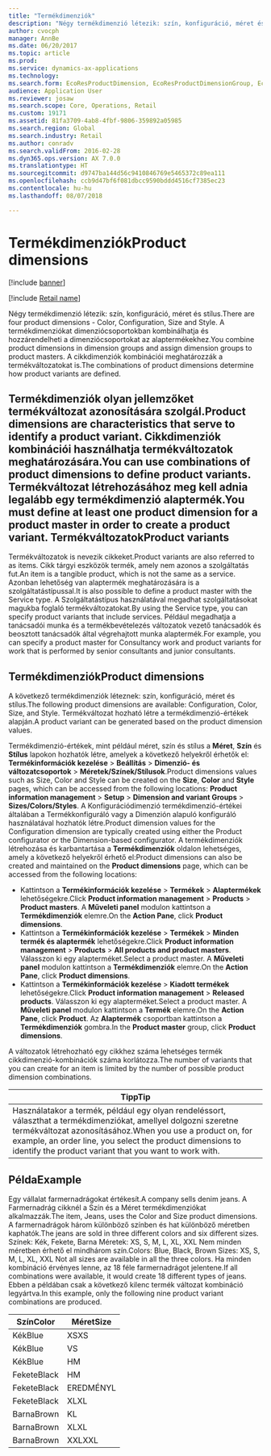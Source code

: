 ```yaml
---
title: "Termékdimenziók"
description: "Négy termékdimenzió létezik: szín, konfiguráció, méret és stílus. A termékdimenziókat dimenziócsoportokban kombinálhatja és hozzárendelheti a dimenziócsoportokat az alaptermékekhez. A cikkdimenziók kombinációi meghatározzák a termékváltozatokat is."
author: cvocph
manager: AnnBe
ms.date: 06/20/2017
ms.topic: article
ms.prod: 
ms.service: dynamics-ax-applications
ms.technology: 
ms.search.form: EcoResProductDimension, EcoResProductDimensionGroup, EcoResProductMasterDimension, RetailEcoResColor, RetailEcoResSize, RetailEcoResStyle
audience: Application User
ms.reviewer: josaw
ms.search.scope: Core, Operations, Retail
ms.custom: 19171
ms.assetid: 81fa3709-4ab8-4fbf-9806-359892a05985
ms.search.region: Global
ms.search.industry: Retail
ms.author: conradv
ms.search.validFrom: 2016-02-28
ms.dyn365.ops.version: AX 7.0.0
ms.translationtype: HT
ms.sourcegitcommit: d9747ba144d56c9410846769e5465372c89ea111
ms.openlocfilehash: ccb9d47bf6f081dbcc9590bddd4516cf7385ec23
ms.contentlocale: hu-hu
ms.lasthandoff: 08/07/2018

---
```


# <a name="product-dimensions"></a><span data-ttu-id="4f03e-105">Termékdimenziók</span><span class="sxs-lookup"><span data-stu-id="4f03e-105">Product dimensions</span></span>

[!include [banner](../includes/banner.md)]

[!include [Retail name](../includes/retail-name.md)]

<span data-ttu-id="4f03e-106">Négy termékdimenzió létezik: szín, konfiguráció, méret és stílus.</span><span class="sxs-lookup"><span data-stu-id="4f03e-106">There are four product dimensions -  Color, Configuration, Size and Style.</span></span> <span data-ttu-id="4f03e-107">A termékdimenziókat dimenziócsoportokban kombinálhatja és hozzárendelheti a dimenziócsoportokat az alaptermékekhez.</span><span class="sxs-lookup"><span data-stu-id="4f03e-107">You combine product dimensions in dimension groups and assign dimension groups to product masters.</span></span> <span data-ttu-id="4f03e-108">A cikkdimenziók kombinációi meghatározzák a termékváltozatokat is.</span><span class="sxs-lookup"><span data-stu-id="4f03e-108">The combinations of product dimensions determine how product variants are defined.</span></span>

<span data-ttu-id="4f03e-109">Termékdimenziók olyan jellemzőket termékváltozat azonosítására szolgál.</span><span class="sxs-lookup"><span data-stu-id="4f03e-109">Product dimensions are characteristics that serve to identify a product variant.</span></span> <span data-ttu-id="4f03e-110">Cikkdimenziók kombinációi használhatja termékváltozatok meghatározására.</span><span class="sxs-lookup"><span data-stu-id="4f03e-110">You can use combinations of product dimensions to define product variants.</span></span> <span data-ttu-id="4f03e-111">Termékváltozat létrehozásához meg kell adnia legalább egy termékdimenzió alaptermék.</span><span class="sxs-lookup"><span data-stu-id="4f03e-111">You must define at least one product dimension for a product master in order to create a product variant.</span></span>
<span data-ttu-id="4f03e-112">Termékváltozatok</span><span class="sxs-lookup"><span data-stu-id="4f03e-112">Product variants</span></span>
----------------

<span data-ttu-id="4f03e-113">Termékváltozatok is nevezik cikkeket.</span><span class="sxs-lookup"><span data-stu-id="4f03e-113">Product variants are also referred to as items.</span></span> <span data-ttu-id="4f03e-114">Cikk tárgyi eszközök termék, amely nem azonos a szolgáltatás fut.</span><span class="sxs-lookup"><span data-stu-id="4f03e-114">An item is a tangible product, which is not the same as a service.</span></span> <span data-ttu-id="4f03e-115">Azonban lehetőség van alaptermék meghatározására is a szolgáltatástípussal.</span><span class="sxs-lookup"><span data-stu-id="4f03e-115">It is also possible to define a product master with the Service type.</span></span> <span data-ttu-id="4f03e-116">A Szolgáltatástípus használatával megadhat szolgáltatásokat magukba foglaló termékváltozatokat.</span><span class="sxs-lookup"><span data-stu-id="4f03e-116">By using the Service type, you can specify product variants that include services.</span></span> <span data-ttu-id="4f03e-117">Például megadhatja a tanácsadói munka és a termékbevételezés változatok vezető tanácsadók és beosztott tanácsadók által végrehajtott munka alaptermék.</span><span class="sxs-lookup"><span data-stu-id="4f03e-117">For example, you can specify a product master for Consultancy work and product variants for work that is performed by senior consultants and junior consultants.</span></span>

## <a name="product-dimensions"></a><span data-ttu-id="4f03e-118">Termékdimenziók</span><span class="sxs-lookup"><span data-stu-id="4f03e-118">Product dimensions</span></span>
<span data-ttu-id="4f03e-119">A következő termékdimenziók léteznek: szín, konfiguráció, méret és stílus.</span><span class="sxs-lookup"><span data-stu-id="4f03e-119">The following product dimensions are available: Configuration, Color, Size, and Style.</span></span> <span data-ttu-id="4f03e-120">Termékváltozat hozható létre a termékdimenzió-értékek alapján.</span><span class="sxs-lookup"><span data-stu-id="4f03e-120">A product variant can be generated based on the product dimension values.</span></span>

<span data-ttu-id="4f03e-121">Termékdimenzió-értékek, mint például méret, szín és stílus a **Méret**, **Szín** és **Stílus** lapokon hozhatók létre, amelyek a következő helyekről érhetők el: **Termékinformációk kezelése** &gt; **Beállítás** &gt; **Dimenzió- és változatcsoportok** &gt; **Méretek/Színek/Stílusok**.</span><span class="sxs-lookup"><span data-stu-id="4f03e-121">Product dimensions values such as Size, Color and Style can be created on the **Size**, **Color** and **Style** pages, which can be accessed from the following locations: **Product information management** &gt; **Setup** &gt; **Dimension and variant Groups** &gt; **Sizes/Colors/Styles**.</span></span> <span data-ttu-id="4f03e-122">A Konfigurációdimenzió termékdimenzió-értékei általában a Termékkonfiguráló vagy a Dimenzión alapuló konfiguráló használatával hozhatók létre.</span><span class="sxs-lookup"><span data-stu-id="4f03e-122">Product dimension values for the Configuration dimension are typically created using either the Product configurator or the Dimension-based configurator.</span></span> <span data-ttu-id="4f03e-123">A termékdimenziók létrehozása és karbantartása a **Termékdimenziók** oldalon lehetséges, amely a következő helyekről érhető el:</span><span class="sxs-lookup"><span data-stu-id="4f03e-123">Product dimensions can also be created and maintained on the **Product dimensions** page, which can be accessed from the following locations:</span></span>
-   <span data-ttu-id="4f03e-124">Kattintson a **Termékinformációk kezelése** &gt; **Termékek** &gt; **Alaptermékek** lehetőségekre.</span><span class="sxs-lookup"><span data-stu-id="4f03e-124">Click **Product information management** &gt; **Products** &gt; **Product masters**.</span></span> <span data-ttu-id="4f03e-125">A **Műveleti panel** modulon kattintson a **Termékdimenziók** elemre.</span><span class="sxs-lookup"><span data-stu-id="4f03e-125">On the **Action Pane**, click **Product dimensions**.</span></span>
-   <span data-ttu-id="4f03e-126">Kattintson a  **Termékinformációk kezelése** &gt; **Termékek** &gt; **Minden termék és alaptermék** lehetőségekre.</span><span class="sxs-lookup"><span data-stu-id="4f03e-126">Click **Product information management** &gt; **Products** &gt; **All products and product masters**.</span></span> <span data-ttu-id="4f03e-127">Válasszon ki egy alapterméket.</span><span class="sxs-lookup"><span data-stu-id="4f03e-127">Select a product master.</span></span> <span data-ttu-id="4f03e-128">A **Műveleti panel** modulon kattintson a **Termékdimenziók** elemre.</span><span class="sxs-lookup"><span data-stu-id="4f03e-128">On the **Action Pane**, click **Product dimensions**.</span></span>
-   <span data-ttu-id="4f03e-129">Kattintson a **Termékinformációk kezelése** &gt; **Kiadott termékek** lehetőségekre.</span><span class="sxs-lookup"><span data-stu-id="4f03e-129">Click **Product information management** &gt; **Released products**.</span></span> <span data-ttu-id="4f03e-130">Válasszon ki egy alapterméket.</span><span class="sxs-lookup"><span data-stu-id="4f03e-130">Select a product master.</span></span> <span data-ttu-id="4f03e-131">A **Műveleti panel** modulon kattintson a **Termék** elemre.</span><span class="sxs-lookup"><span data-stu-id="4f03e-131">On the **Action Pane**, click **Product**.</span></span> <span data-ttu-id="4f03e-132">Az **Alaptermék** csoportban kattintson a **Termékdimenziók** gombra.</span><span class="sxs-lookup"><span data-stu-id="4f03e-132">In the **Product master** group, click **Product dimensions**.</span></span>

<span data-ttu-id="4f03e-133">A változatok létrehozható egy cikkhez száma lehetséges termék cikkdimenzió-kombinációk száma korlátozza.</span><span class="sxs-lookup"><span data-stu-id="4f03e-133">The number of variants that you can create for an item is limited by the number of possible product dimension combinations.</span></span>

| <span data-ttu-id="4f03e-134">**Tipp**</span><span class="sxs-lookup"><span data-stu-id="4f03e-134">**Tip**</span></span>                                                                                                                                              |
|------------------------------------------------------------------------------------------------------------------------------------------------------|
| <span data-ttu-id="4f03e-135">Használatakor a termék, például egy olyan rendeléssort, választhat a termékdimenziókat, amellyel dolgozni szeretne termékváltozat azonosításához.</span><span class="sxs-lookup"><span data-stu-id="4f03e-135">When you use a product on, for example, an order line, you select the product dimensions to identify the product variant that you want to work with.</span></span> |

## <a name="example"></a><span data-ttu-id="4f03e-136">Példa</span><span class="sxs-lookup"><span data-stu-id="4f03e-136">Example</span></span>
<span data-ttu-id="4f03e-137">Egy vállalat farmernadrágokat értékesít.</span><span class="sxs-lookup"><span data-stu-id="4f03e-137">A company sells denim jeans.</span></span> <span data-ttu-id="4f03e-138">A Farmernadrág cikknél a Szín és a Méret termékdimenziókat alkalmazzák.</span><span class="sxs-lookup"><span data-stu-id="4f03e-138">The item, Jeans, uses the Color and Size product dimensions.</span></span> <span data-ttu-id="4f03e-139">A farmernadrágok három különböző színben és hat különböző méretben kaphatók.</span><span class="sxs-lookup"><span data-stu-id="4f03e-139">The jeans are sold in three different colors and six different sizes.</span></span> <span data-ttu-id="4f03e-140">Színek: Kék, Fekete, Barna Méretek: XS, S, M, L, XL, XXL Nem minden méretben érhető el mindhárom szín.</span><span class="sxs-lookup"><span data-stu-id="4f03e-140">Colors: Blue, Black, Brown Sizes: XS, S, M, L, XL, XXL Not all sizes are available in all the three colors.</span></span> <span data-ttu-id="4f03e-141">Ha minden kombináció érvényes lenne, az 18 féle farmernadrágot jelentene.</span><span class="sxs-lookup"><span data-stu-id="4f03e-141">If all combinations were available, it would create 18 different types of jeans.</span></span> <span data-ttu-id="4f03e-142">Ebben a példában csak a következő kilenc termék változat kombináció legyártva.</span><span class="sxs-lookup"><span data-stu-id="4f03e-142">In this example, only the following nine product variant combinations are produced.</span></span>

| <span data-ttu-id="4f03e-143">Szín</span><span class="sxs-lookup"><span data-stu-id="4f03e-143">Color</span></span> | <span data-ttu-id="4f03e-144">Méret</span><span class="sxs-lookup"><span data-stu-id="4f03e-144">Size</span></span> |
|-------|------|
| <span data-ttu-id="4f03e-145">Kék</span><span class="sxs-lookup"><span data-stu-id="4f03e-145">Blue</span></span>  | <span data-ttu-id="4f03e-146">XS</span><span class="sxs-lookup"><span data-stu-id="4f03e-146">XS</span></span>   |
| <span data-ttu-id="4f03e-147">Kék</span><span class="sxs-lookup"><span data-stu-id="4f03e-147">Blue</span></span>  | <span data-ttu-id="4f03e-148">V</span><span class="sxs-lookup"><span data-stu-id="4f03e-148">S</span></span>    |
| <span data-ttu-id="4f03e-149">Kék</span><span class="sxs-lookup"><span data-stu-id="4f03e-149">Blue</span></span>  | <span data-ttu-id="4f03e-150">H</span><span class="sxs-lookup"><span data-stu-id="4f03e-150">M</span></span>    |
| <span data-ttu-id="4f03e-151">Fekete</span><span class="sxs-lookup"><span data-stu-id="4f03e-151">Black</span></span> | <span data-ttu-id="4f03e-152">H</span><span class="sxs-lookup"><span data-stu-id="4f03e-152">M</span></span>    |
| <span data-ttu-id="4f03e-153">Fekete</span><span class="sxs-lookup"><span data-stu-id="4f03e-153">Black</span></span> | <span data-ttu-id="4f03e-154">EREDMÉNY</span><span class="sxs-lookup"><span data-stu-id="4f03e-154">L</span></span>    |
| <span data-ttu-id="4f03e-155">Fekete</span><span class="sxs-lookup"><span data-stu-id="4f03e-155">Black</span></span> | <span data-ttu-id="4f03e-156">XL</span><span class="sxs-lookup"><span data-stu-id="4f03e-156">XL</span></span>   |
| <span data-ttu-id="4f03e-157">Barna</span><span class="sxs-lookup"><span data-stu-id="4f03e-157">Brown</span></span> | <span data-ttu-id="4f03e-158">K</span><span class="sxs-lookup"><span data-stu-id="4f03e-158">L</span></span>    |
| <span data-ttu-id="4f03e-159">Barna</span><span class="sxs-lookup"><span data-stu-id="4f03e-159">Brown</span></span> | <span data-ttu-id="4f03e-160">XL</span><span class="sxs-lookup"><span data-stu-id="4f03e-160">XL</span></span>   |
| <span data-ttu-id="4f03e-161">Barna</span><span class="sxs-lookup"><span data-stu-id="4f03e-161">Brown</span></span> | <span data-ttu-id="4f03e-162">XXL</span><span class="sxs-lookup"><span data-stu-id="4f03e-162">XXL</span></span>  |






